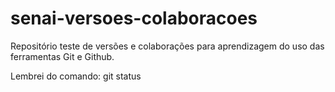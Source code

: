 # senai-versoes-colaboracoes

Repositório teste de versões e colaborações para aprendizagem do uso das ferramentas Git e Github.

Lembrei do comando: git status
